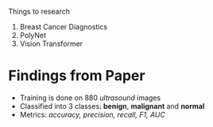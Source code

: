 Things to research
1. Breast Cancer Diagnostics
2. PolyNet
3. Vision Transformer

# Findings from Paper
- Training is done on 880 *ultrasound*  images
- Classified into 3 classes: **benign**, **malignant** and **normal**
- Metrics: *accuracy, precision, recall, F1, AUC*